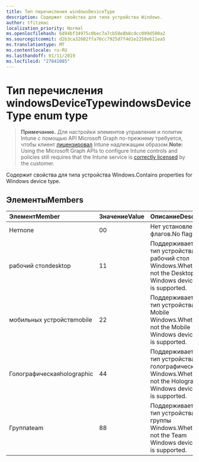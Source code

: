 ```yaml
---
title: Тип перечисления windowsDeviceType
description: Содержит свойства для типа устройства Windows.
author: tfitzmac
localization_priority: Normal
ms.openlocfilehash: 6d94bf34975c0bec7a7cb58e8b8cdcc099d500a2
ms.sourcegitcommit: d2b3ca32602ffa76cc7925d7f4d1e2258e611ea5
ms.translationtype: MT
ms.contentlocale: ru-RU
ms.lasthandoff: 01/11/2019
ms.locfileid: "27841085"
---
```

# <a name="windowsdevicetype-enum-type"></a><span data-ttu-id="c40bb-103">Тип перечисления windowsDeviceType</span><span class="sxs-lookup"><span data-stu-id="c40bb-103">windowsDeviceType enum type</span></span>

> <span data-ttu-id="c40bb-104">**Примечание.** Для настройки элементов управления и политик Intune с помощью API Microsoft Graph по-прежнему требуется, чтобы клиент [лицензировал](https://go.microsoft.com/fwlink/?linkid=839381) Intune надлежащим образом.</span><span class="sxs-lookup"><span data-stu-id="c40bb-104">**Note:** Using the Microsoft Graph APIs to configure Intune controls and policies still requires that the Intune service is [correctly licensed](https://go.microsoft.com/fwlink/?linkid=839381) by the customer.</span></span>

<span data-ttu-id="c40bb-105">Содержит свойства для типа устройства Windows.</span><span class="sxs-lookup"><span data-stu-id="c40bb-105">Contains properties for Windows device type.</span></span>
## <a name="members"></a><span data-ttu-id="c40bb-106">Элементы</span><span class="sxs-lookup"><span data-stu-id="c40bb-106">Members</span></span>
|<span data-ttu-id="c40bb-107">Элемент</span><span class="sxs-lookup"><span data-stu-id="c40bb-107">Member</span></span>|<span data-ttu-id="c40bb-108">Значение</span><span class="sxs-lookup"><span data-stu-id="c40bb-108">Value</span></span>|<span data-ttu-id="c40bb-109">Описание</span><span class="sxs-lookup"><span data-stu-id="c40bb-109">Description</span></span>|
|:---|:---|:---|
|<span data-ttu-id="c40bb-110">Нет</span><span class="sxs-lookup"><span data-stu-id="c40bb-110">none</span></span>|<span data-ttu-id="c40bb-111">0</span><span class="sxs-lookup"><span data-stu-id="c40bb-111">0</span></span>|<span data-ttu-id="c40bb-112">Нет установленных флагов.</span><span class="sxs-lookup"><span data-stu-id="c40bb-112">No flags set.</span></span>|
|<span data-ttu-id="c40bb-113">рабочий стол</span><span class="sxs-lookup"><span data-stu-id="c40bb-113">desktop</span></span>|<span data-ttu-id="c40bb-114">1</span><span class="sxs-lookup"><span data-stu-id="c40bb-114">1</span></span>|<span data-ttu-id="c40bb-115">Поддерживается ли тип устройства рабочий стол Windows.</span><span class="sxs-lookup"><span data-stu-id="c40bb-115">Whether or not the Desktop Windows device type is supported.</span></span>|
|<span data-ttu-id="c40bb-116">мобильных устройств</span><span class="sxs-lookup"><span data-stu-id="c40bb-116">mobile</span></span>|<span data-ttu-id="c40bb-117">2</span><span class="sxs-lookup"><span data-stu-id="c40bb-117">2</span></span>|<span data-ttu-id="c40bb-118">Поддерживается ли тип устройства Mobile Windows.</span><span class="sxs-lookup"><span data-stu-id="c40bb-118">Whether or not the Mobile Windows device type is supported.</span></span>|
|<span data-ttu-id="c40bb-119">Голографическая</span><span class="sxs-lookup"><span data-stu-id="c40bb-119">holographic</span></span>|<span data-ttu-id="c40bb-120">4</span><span class="sxs-lookup"><span data-stu-id="c40bb-120">4</span></span>|<span data-ttu-id="c40bb-121">Поддерживается ли тип устройства голографическая Windows.</span><span class="sxs-lookup"><span data-stu-id="c40bb-121">Whether or not the Holographic Windows device type is supported.</span></span>|
|<span data-ttu-id="c40bb-122">Группа</span><span class="sxs-lookup"><span data-stu-id="c40bb-122">team</span></span>|<span data-ttu-id="c40bb-123">8</span><span class="sxs-lookup"><span data-stu-id="c40bb-123">8</span></span>|<span data-ttu-id="c40bb-124">Поддерживается ли тип устройства группы Windows.</span><span class="sxs-lookup"><span data-stu-id="c40bb-124">Whether or not the Team Windows device type is supported.</span></span>|



